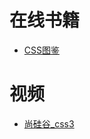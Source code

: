 # 在线书籍
* [CSS图鉴](https://weread.qq.com/web/reader/59932a0071ff9bee599bdb3)

# 视频

* [尚硅谷_css3](https://www.bilibili.com/video/av61913033?from=search&seid=10743985843499551627)
